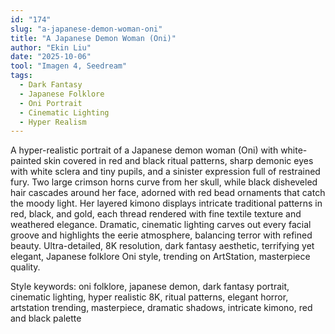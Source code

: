```yaml
---
id: "174"
slug: "a-japanese-demon-woman-oni"
title: "A Japanese Demon Woman (Oni)"
author: "Ekin Liu"
date: "2025-10-06"
tool: "Imagen 4, Seedream"
tags:
  - Dark Fantasy
  - Japanese Folklore
  - Oni Portrait
  - Cinematic Lighting
  - Hyper Realism
---
```


A hyper-realistic portrait of a Japanese demon woman (Oni) with white-painted skin covered in red and black ritual patterns, sharp demonic eyes with white sclera and tiny pupils, and a sinister expression full of restrained fury.
Two large crimson horns curve from her skull, while black disheveled hair cascades around her face, adorned with red bead ornaments that catch the moody light.
Her layered kimono displays intricate traditional patterns in red, black, and gold, each thread rendered with fine textile texture and weathered elegance.
Dramatic, cinematic lighting carves out every facial groove and highlights the eerie atmosphere, balancing terror with refined beauty.
Ultra-detailed, 8K resolution, dark fantasy aesthetic, terrifying yet elegant, Japanese folklore Oni style, trending on ArtStation, masterpiece quality.

Style keywords:
oni folklore, japanese demon, dark fantasy portrait, cinematic lighting, hyper realistic 8K, ritual patterns, elegant horror, artstation trending, masterpiece, dramatic shadows, intricate kimono, red and black palette
